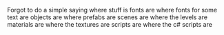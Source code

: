 Forgot to do a simple saying where stuff is
fonts are where fonts for some text are
objects are where prefabs are
scenes are where the levels are
materials are where the textures are
scripts are where the c# scripts are
